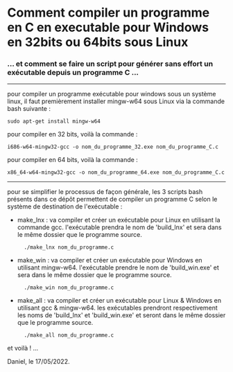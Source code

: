 # Comment compiler un programme en C en executable pour Windows en 32bits ou 64bits sous Linux
### ... et comment se faire un script pour générer sans effort un exécutable depuis un programme C ...
-----

pour compiler un programme exécutable pour windows sous un système linux, il faut premièrement installer mingw-w64 sous Linux via la commande bash suivante :  
    
    sudo apt-get install mingw-w64

pour compiler en 32 bits, voilà la commande :  
    
    i686-w64-mingw32-gcc -o nom_du_programme_32.exe nom_du_programme_C.c

pour compiler en 64 bits, voilà la commande :  
    
    x86_64-w64-mingw32-gcc -o nom_du_programme_64.exe nom_du_programme_C.c

-----

pour se simplifier le processus de façon générale, les 3 scripts bash présents dans ce dépôt permettent de compiler un programme C selon le système de destination de l'exécutable :  
- make_lnx : va compiler et créer un exécutable pour Linux en utilisant la commande gcc. l'exécutable prendra le nom de 'build_lnx' et sera dans le même dossier que le programme source.  
    
        ./make_lnx nom_du_programme.c
    
- make_win : va compiler et créer un exécutable pour Windows en utilisant mingw-w64. l'exécutable prendre le nom de 'build_win.exe' et sera dans le même dossier que le programme source.  
    
        ./make_win nom_du_programme.c
    
- make_all : va compiler et créer un exécutable pour Linux & Windows en utilisant gcc & mingw-w64. les exécutables prendront respectivement les noms de 'build_lnx' et 'build_win.exe' et seront dans le même dossier que le programme source.

        ./make_all nom_du_programme.c

et voilà ! ...  

Daniel, le 17/05/2022.  

